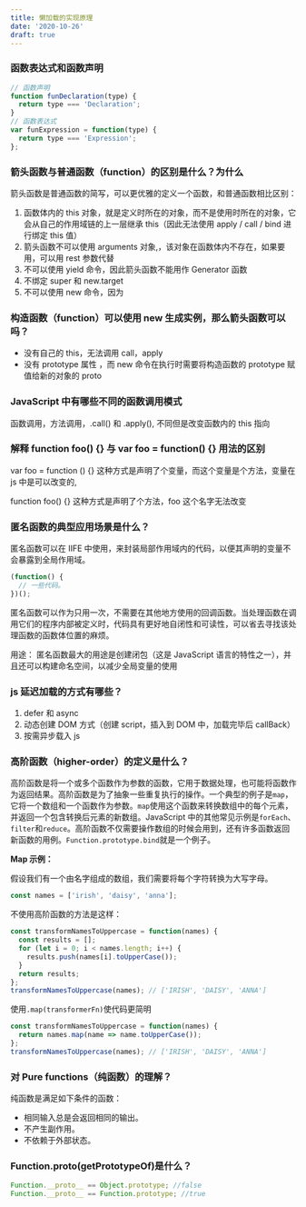 ```yaml
---
title: 懒加载的实现原理
date: '2020-10-26'
draft: true
---
```


### 函数表达式和函数声明

```js
// 函数声明
function funDeclaration(type) {
  return type === 'Declaration';
}
// 函数表达式
var funExpression = function(type) {
  return type === 'Expression';
};
```

### 箭头函数与普通函数（function）的区别是什么？为什么

箭头函数是普通函数的简写，可以更优雅的定义一个函数，和普通函数相比区别：

1. 函数体内的 this 对象，就是定义时所在的对象，而不是使用时所在的对象，它会从自己的作用域链的上一层继承 this（因此无法使用 apply / call / bind 进行绑定 this 值）
2. 箭头函数不可以使用 arguments 对象,，该对象在函数体内不存在，如果要用，可以用 rest 参数代替
3. 不可以使用 yield 命令，因此箭头函数不能用作 Generator 函数
4. 不绑定 super 和 new.target
5. 不可以使用 new 命令，因为

### 构造函数（function）可以使用 new 生成实例，那么箭头函数可以吗？

- 没有自己的 this，无法调用 call，apply
- 没有 prototype 属性 ，而 new 命令在执行时需要将构造函数的 prototype 赋值给新的对象的 proto

### JavaScript 中有哪些不同的函数调用模式

函数调用，方法调用，.call() 和 .apply(),
不同但是改变函数内的 this 指向

### 解释 function foo() {} 与 var foo = function() {} 用法的区别

var foo = function () {}
这种方式是声明了个变量，而这个变量是个方法，变量在 js 中是可以改变的,

function foo() {}
这种方式是声明了个方法，foo 这个名字无法改变

### 匿名函数的典型应用场景是什么？

匿名函数可以在 IIFE 中使用，来封装局部作用域内的代码，以便其声明的变量不会暴露到全局作用域。

```js
(function() {
  // 一些代码。
})();
```

匿名函数可以作为只用一次，不需要在其他地方使用的回调函数。当处理函数在调用它们的程序内部被定义时，代码具有更好地自闭性和可读性，可以省去寻找该处理函数的函数体位置的麻烦。

用途：
匿名函数最大的用途是创建闭包（这是 JavaScript 语言的特性之一），并且还可以构建命名空间，以减少全局变量的使用

### js 延迟加载的方式有哪些？

1.  defer 和 async
2.  动态创建 DOM 方式（创建 script，插入到 DOM 中，加载完毕后 callBack）
3.  按需异步载入 js

### 高阶函数（higher-order）的定义是什么？

高阶函数是将一个或多个函数作为参数的函数，它用于数据处理，也可能将函数作为返回结果。高阶函数是为了抽象一些重复执行的操作。一个典型的例子是`map`，它将一个数组和一个函数作为参数。`map`使用这个函数来转换数组中的每个元素，并返回一个包含转换后元素的新数组。JavaScript 中的其他常见示例是`forEach`、`filter`和`reduce`。高阶函数不仅需要操作数组的时候会用到，还有许多函数返回新函数的用例。`Function.prototype.bind`就是一个例子。

**Map 示例：**

假设我们有一个由名字组成的数组，我们需要将每个字符转换为大写字母。

```js
const names = ['irish', 'daisy', 'anna'];
```

不使用高阶函数的方法是这样：

```js
const transformNamesToUppercase = function(names) {
  const results = [];
  for (let i = 0; i < names.length; i++) {
    results.push(names[i].toUpperCase());
  }
  return results;
};
transformNamesToUppercase(names); // ['IRISH', 'DAISY', 'ANNA']
```

使用`.map(transformerFn)`使代码更简明

```js
const transformNamesToUppercase = function(names) {
  return names.map(name => name.toUpperCase());
};
transformNamesToUppercase(names); // ['IRISH', 'DAISY', 'ANNA']
```

### 对 Pure functions（纯函数）的理解？

纯函数是满足如下条件的函数：

- 相同输入总是会返回相同的输出。
- 不产生副作用。
- 不依赖于外部状态。

### Function.proto(getPrototypeOf)是什么？

```js
Function.__proto__ == Object.prototype; //false
Function.__proto__ == Function.prototype; //true
```
